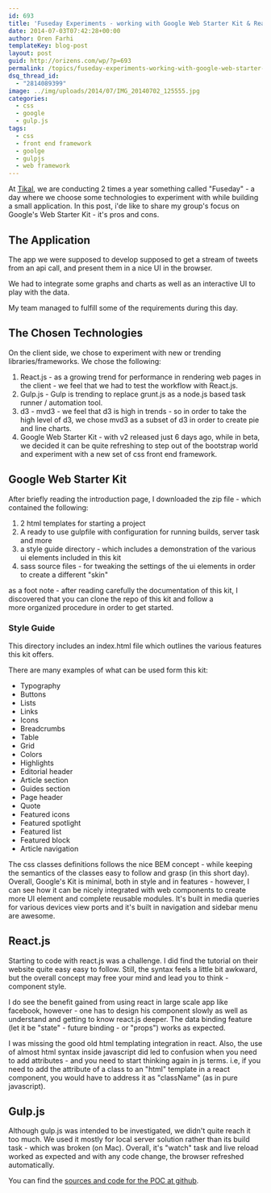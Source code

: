 ```yaml
---
id: 693
title: 'Fuseday Experiments - working with Google Web Starter Kit & React.js'
date: 2014-07-03T07:42:28+00:00
author: Oren Farhi 
templateKey: blog-post
layout: post
guid: http://orizens.com/wp/?p=693
permalink: /topics/fuseday-experiments-working-with-google-web-starter-kit-and-reactjs/
dsq_thread_id:
  - "2814089399"
image: ../img/uploads/2014/07/IMG_20140702_125555.jpg
categories:
  - css
  - google
  - gulp.js
tags:
  - css
  - front end framework
  - goolge
  - gulpjs
  - web framework
---
```

At <a href="http://tikalk.com" target="_blank">Tikal</a>, we are conducting 2 times a year something called "Fuseday" - a day where we choose some technologies to experiment with while building a small application. In this post, i'de like to share my group's focus on Google's Web Starter Kit - it's pros and cons.
  
<!--more-->

## The Application

The app we were supposed to develop supposed to get a stream of tweets from an api call, and present them in a nice UI in the browser.

We had to integrate some graphs and charts as well as an interactive UI to play with the data.

My team managed to fulfill some of the requirements during this day.

## The Chosen Technologies

On the client side, we chose to experiment with new or trending libraries/frameworks. We chose the following:

  1. React.js - as a growing trend for performance in rendering web pages in the client - we feel that we had to test the workflow with React.js.
  2. Gulp.js - Gulp is trending to replace grunt.js as a node.js based task runner / automation tool.
  3. d3 - mvd3 - we feel that d3 is high in trends - so in order to take the high level of d3, we chose mvd3 as a subset of d3 in order to create pie and line charts.
  4. Google Web Starter Kit - with v2 released just 6 days ago, while in beta, we decided it can be quite refreshing to step out of the bootstrap world and experiment with a new set of css front end framework.

## Google Web Starter Kit

After briefly reading the introduction page, I downloaded the zip file - which contained the following:

  1. 2 html templates for starting a project
  2. A ready to use gulpfile with configuration for running builds, server task and more
  3. a style guide directory - which includes a demonstration of the various ui elements included in this kit
  4. sass source files - for tweaking the settings of the ui elements in order to create a different "skin"

as a foot note - after reading carefully the documentation of this kit, I discovered that you can clone the repo of this kit and follow a more organized procedure in order to get started.

### 

### Style Guide

This directory includes an index.html file which outlines the various features this kit offers.

There are many examples of what can be used form this kit:

  * Typography
  * Buttons
  * Lists
  * Links
  * Icons
  * Breadcrumbs
  * Table
  * Grid
  * Colors
  * Highlights
  * Editorial header
  * Article section
  * Guides section
  * Page header
  * Quote
  * Featured icons
  * Featured spotlight
  * Featured list
  * Featured block
  * Article navigation

The css classes definitions follows the nice BEM concept - while keeping the semantics of the classes easy to follow and grasp (in this short day). Overall, Google's Kit is minimal, both in style and in features - however, I can see how it can be nicely integrated with web components to create more UI element and complete reusable modules. It's built in media queries for various devices view ports and it's built in navigation and sidebar menu are awesome.

## React.js

Starting to code with react.js was a challenge. I did find the tutorial on their website quite easy easy to follow. Still, the syntax feels a little bit awkward, but the overall concept may free your mind and lead you to think - component style.

I do see the benefit gained from using react in large scale app like facebook, however - one has to design his component slowly as well as understand and getting to know react.js deeper. The data binding feature (let it be "state" - future binding - or "props") works as expected.

I was missing the good old html templating integration in react. Also, the use of almost html syntax inside javascript did led to confusion when you need to add attributes - and you need to start thinking again in js terms. i.e, if you need to add the attribute of a class to an "html" template in a react component, you would have to address it as "className" (as in pure javascript).

## Gulp.js

Although gulp.js was intended to be investigated, we didn't quite reach it too much. We used it mostly for local server solution rather than its build task - which was broken (on Mac). Overall, it's "watch" task and live reload worked as expected and with any code change, the browser refreshed automatically.

You can find the <a href="https://github.com/orizens/fuse-jun14-loitfos-client" target="_blank">sources and code for the POC at github</a>.